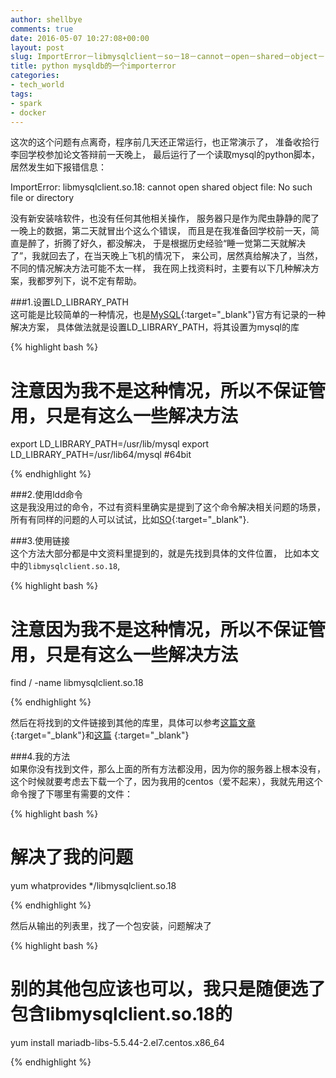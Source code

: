 ```yaml
---
author: shellbye
comments: true
date: 2016-05-07 10:27:08+00:00
layout: post
slug: ImportError－libmysqlclient－so－18－cannot－open－shared－object－file－No－such－file－or－directory
title: python mysqldb的一个importerror
categories:
- tech_world
tags:
- spark
- docker
---
```


这次的这个问题有点离奇，程序前几天还正常运行，也正常演示了，
准备收拾行李回学校参加论文答辩前一天晚上，
最后运行了一个读取mysql的python脚本，居然发生如下报错信息：

ImportError: libmysqlclient.so.18: cannot open shared object file: No such file or directory

没有新安装啥软件，也没有任何其他相关操作，
服务器只是作为爬虫静静的爬了一晚上的数据，第二天就冒出个这么个错误，
而且是在我准备回学校前一天，简直是醉了，折腾了好久，都没解决，
于是根据历史经验“睡一觉第二天就解决了”，我就回去了，在当天晚上飞机的情况下，
来公司，居然真给解决了，当然，不同的情况解决方法可能不太一样，
我在网上找资料时，主要有以下几种解决方案，我都罗列下，说不定有帮助。

###1.设置LD_LIBRARY_PATH  
这可能是比较简单的一种情况，也是[MySQL]{:target="_blank"}官方有记录的一种解决方案，
具体做法就是设置LD_LIBRARY_PATH，将其设置为mysql的库

{% highlight bash %}
# 注意因为我不是这种情况，所以不保证管用，只是有这么一些解决方法
export LD_LIBRARY_PATH=/usr/lib/mysql
export LD_LIBRARY_PATH=/usr/lib64/mysql #64bit

{% endhighlight %}

###2.使用ldd命令  
这是我没用过的命令，不过有资料里确实是提到了这个命令解决相关问题的场景，
所有有同样的问题的人可以试试，比如[SO]{:target="_blank"}.

###3.使用链接  
这个方法大部分都是中文资料里提到的，就是先找到具体的文件位置，
比如本文中的`libmysqlclient.so.18`,

{% highlight bash %}
# 注意因为我不是这种情况，所以不保证管用，只是有这么一些解决方法
find / -name libmysqlclient.so.18

{% endhighlight %}

然后在将找到的文件链接到其他的库里，具体可以参考[这篇文章]{:target="_blank"}和[这篇] {:target="_blank"} 

###4.我的方法  
如果你没有找到文件，那么上面的所有方法都没用，因为你的服务器上根本没有，
这个时候就要考虑去下载一个了，因为我用的centos（爱不起来），我就先用这个命令搜了下哪里有需要的文件：

{% highlight bash %}
# 解决了我的问题

yum whatprovides */libmysqlclient.so.18

{% endhighlight %}

然后从输出的列表里，找了一个包安装，问题解决了

{% highlight bash %}
# 别的其他包应该也可以，我只是随便选了包含libmysqlclient.so.18的

yum install mariadb-libs-5.5.44-2.el7.centos.x86_64

{% endhighlight %}

[MySQL]:http://mysql-python.sourceforge.net/FAQ.html#importerror
[SO]:http://stackoverflow.com/questions/511011/how-can-i-tell-python-which-version-of-libmysqlclient-so-to-use
[这篇文章]:http://www.qttc.net/201404430.html
[这篇]:http://hzcsky.blog.51cto.com/1560073/891002
